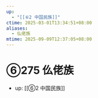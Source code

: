 ```yaml
---
up:
  - "[[⑥2 中国民族]]"
ctime: 2025-03-01T13:34:51+08:00
aliases:
  - 仫佬族
mtime: 2025-09-09T12:37:05+08:00
---
```


# ⑥275 仫佬族

- up: [[⑥2 中国民族]]
